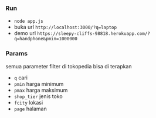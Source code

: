 ### Run
- `node app.js`
- buka url `http://localhost:3000/?q=laptop`
- demo url `https://sleepy-cliffs-98818.herokuapp.com/?q=handphone&pmin=1000000`

### Params

semua parameter filter di tokopedia bisa di terapkan

- `q` cari
- `pmin` harga minimum
- `pmax` harga maksimum
- `shop_tier` jenis toko
- `fcity` lokasi
- `page` halaman